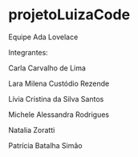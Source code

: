 # projetoLuizaCode
Equipe Ada Lovelace

Integrantes:

Carla Carvalho de Lima

Lara Milena Custódio Rezende

Lívia Cristina da Silva Santos

Michele Alessandra Rodrigues

Natalia Zoratti

Patrícia Batalha Simão



